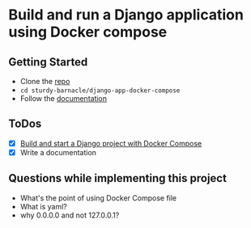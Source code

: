 # Build and run a Django application using Docker compose

## Getting Started

- Clone the [repo](https://github.com/agcdtmr/sturdy-barnacle)
- `cd sturdy-barnacle/django-app-docker-compose`
- Follow the [documentation](https://anj.hashnode.dev/build-and-run-a-django-application-using-docker-compose)


## ToDos

- [x] [Build and start a Django project with Docker Compose](https://www.youtube.com/watch?v=aMqs_y6dZw4&list=PLOLrQ9Pn6cazCfL7v4CdaykNoWMQymM_C&index=2&pp=iAQB)
- [x] Write a documentation

## Questions while implementing this project

- What's the point of using Docker Compose file
- What is yaml?
- why 0.0.0.0 and not 127.0.0.1?
